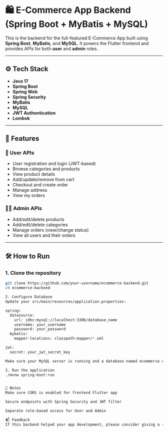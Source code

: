 # 🛍️ E-Commerce App Backend (Spring Boot + MyBatis + MySQL)

This is the backend for the full-featured E-Commerce App built using **Spring Boot**, **MyBatis**, and **MySQL**. It powers the Flutter frontend and provides APIs for both **user** and **admin** roles.

---

## ⚙️ Tech Stack

- **Java 17**
- **Spring Boot**
- **Spring Web**
- **Spring Security**
- **MyBatis**
- **MySQL**
- **JWT Authentication**
- **Lombok**

---


## 🔐 Features

### 👤 User APIs

- User registration and login (JWT-based)
- Browse categories and products
- View product details
- Add/update/remove from cart
- Checkout and create order
- Manage address
- View my orders

### 🧑‍💼 Admin APIs

- Add/edit/delete products
- Add/edit/delete categories
- Manage orders (view/change status)
- View all users and their orders

---

## 🛠️ How to Run

### 1. Clone the repository

```bash
git clone https://github.com/your-username/ecommerce-backend.git
cd ecommerce-backend

2. Configure Database
Update your src/main/resources/application.properties:

spring:
  datasource:
    url: jdbc:mysql://localhost:3306/database_name
    username: your_username
    password: your_password
  mybatis:
    mapper-locations: classpath:mapper/*.xml

jwt:
  secret: your_jwt_secret_key

Make sure your MySQL server is running and a database named ecommerce exists.

3. Run the application
./mvnw spring-boot:run


🧠 Notes
Make sure CORS is enabled for frontend Flutter app

Secure endpoints with Spring Security and JWT filter

Separate role-based access for User and Admin

📬 Feedback
If this backend helped your app development, please consider giving a ⭐ on GitHub!

